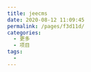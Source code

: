 ```yaml
---
title: jeecms
date: 2020-08-12 11:09:45
permalink: /pages/f3d11d/
categories: 
  - 更多
  - 项目
tags: 
  - 
---
```

